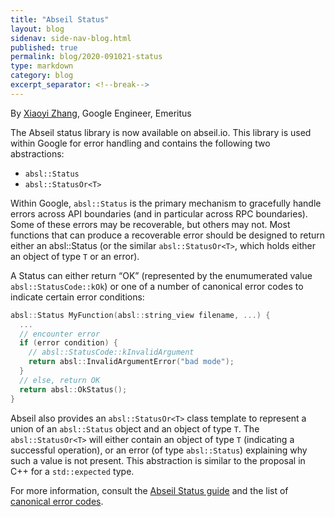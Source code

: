 ```yaml
---
title: "Abseil Status"
layout: blog
sidenav: side-nav-blog.html
published: true
permalink: blog/2020-091021-status  
type: markdown
category: blog
excerpt_separator: <!--break-->
---
```


By [Xiaoyi Zhang](mailto:zhangxy988@gmail.com), Google Engineer, Emeritus

The Abseil status library is now available on abseil.io. This library is used
within Google for error handling and contains the following two abstractions:

* `absl::Status`
* `absl::StatusOr<T>` 

Within Google, `absl::Status` is the primary mechanism to gracefully handle
errors across API boundaries (and in particular across RPC boundaries). Some of
these errors may be recoverable, but others may not. Most functions that can
produce a recoverable error should be designed to return either an
absl::Status (or the similar `absl::StatusOr<T>`, which holds either an object
of type `T` or an error).

<!--break-->

A Status can either return “OK” (represented by the enumumerated value
`absl::StatusCode::kOk`) or one of a number of canonical error codes to
indicate certain error conditions: 

```cpp
absl::Status MyFunction(absl::string_view filename, ...) {
  ...
  // encounter error
  if (error condition) {
    // absl::StatusCode::kInvalidArgument
    return absl::InvalidArgumentError("bad mode");
  }
  // else, return OK
  return absl::OkStatus();
}
```

Abseil also provides an `absl::StatusOr<T>` class template to represent a union of an
`absl::Status` object and an object of type `T`. The `absl::StatusOr<T>` will
either contain an object of type `T` (indicating a successful operation), or an
error (of type `absl::Status`) explaining why such a value is not present. This
abstraction is similar to the proposal in C++ for a `std::expected` type.

For more information, consult the [Abseil Status guide][status-guide] and the list
of [canonical error codes][error-codes].

[status-guide]: https://abseil.io/docs/cpp/guides/status
[error-codes]: https://abseil.io/docs/cpp/guides/status-codes
